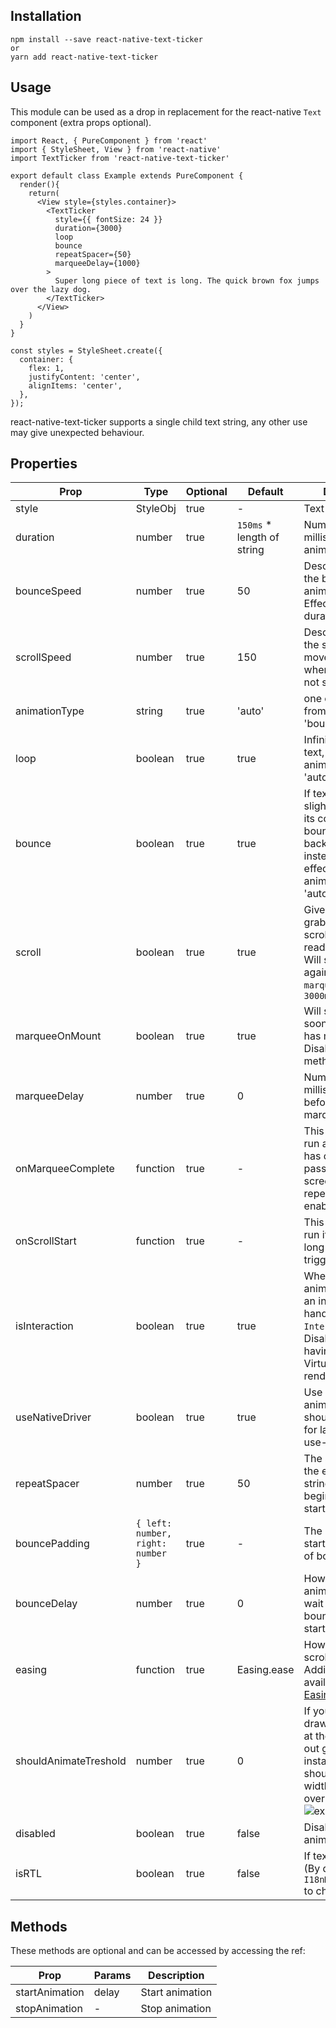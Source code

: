 ## Installation

```
npm install --save react-native-text-ticker
or
yarn add react-native-text-ticker
```

## Usage

This module can be used as a drop in replacement for the react-native `Text` component (extra props optional).

```
import React, { PureComponent } from 'react'
import { StyleSheet, View } from 'react-native'
import TextTicker from 'react-native-text-ticker'

export default class Example extends PureComponent {
  render(){
    return(
      <View style={styles.container}>
        <TextTicker
          style={{ fontSize: 24 }}
          duration={3000}
          loop
          bounce
          repeatSpacer={50}
          marqueeDelay={1000}
        >
          Super long piece of text is long. The quick brown fox jumps over the lazy dog.
        </TextTicker>
      </View>
    )
  }
}

const styles = StyleSheet.create({
  container: {
    flex: 1,
    justifyContent: 'center',
    alignItems: 'center',
  },
});

```

react-native-text-ticker supports a single child text string, any other use may give unexpected behaviour.

## Properties

| Prop                  | Type                              | Optional | Default                     | Description                                                                                                                                                                              |
| --------------------- | --------------------------------- | -------- | --------------------------- | ---------------------------------------------------------------------------------------------------------------------------------------------------------------------------------------- |
| style                 | StyleObj                          | true     | -                           | Text Style                                                                                                                                                                               |
| duration              | number                            | true     | `150ms` \* length of string | Number of milliseconds until animation finishes                                                                                                                                          |
| bounceSpeed           | number                            | true     | 50                          | Describes how fast the bounce animation moves. Effective when duration is not set.                                                                                                       |
| scrollSpeed           | number                            | true     | 150                         | Describes how fast the scroll animation moves. Effective when duration is not set.                                                                                                       |
| animationType         | string                            | true     | 'auto'                      | one of the values from 'auto', 'scroll', 'bounce'                                                                                                                                        |
| loop                  | boolean                           | true     | true                        | Infinitely scroll the text, effective when animationType is 'auto'                                                                                                                       |
| bounce                | boolean                           | true     | true                        | If text is only slightly longer than its container then bounce back/forwards instead of full scroll, effective when animationType is 'auto'                                              |
| scroll                | boolean                           | true     | true                        | Gives the ability to grab the text and scroll for the user to read themselves. Will start scrolling again after `marqueeDelay` or `3000ms`                                               |
| marqueeOnMount        | boolean                           | true     | true                        | Will start scroll as soon as component has mounted. Disable if using methods instead.                                                                                                    |
| marqueeDelay          | number                            | true     | 0                           | Number of milliseconds to wait before starting marquee                                                                                                                                   |
| onMarqueeComplete     | function                          | true     | -                           | This function will run after the text has completely passed across the screen. Will run repeatedly if `loop` is enabled.                                                                 |
| onScrollStart         | function                          | true     | -                           | This function will run if the text is long enough to trigger the scroll.                                                                                                                 |
| isInteraction         | boolean                           | true     | true                        | Whether or not animations create an interaction handle on the `InteractionManager`. Disable if you are having issues with VirtualizedLists not rendering properly.                       |
| useNativeDriver       | boolean                           | true     | true                        | Use native animation driver, should remain true for large majority of use-cases                                                                                                          |
| repeatSpacer          | number                            | true     | 50                          | The space between the end of your text string ticker and the beginning of it starting again.                                                                                             |
| bouncePadding         | `{ left: number, right: number }` | true     | -                           | The padding on start/end positions of bounce.                                                                                                                                            |
| bounceDelay           | number                            | true     | 0                           | How long the animation should wait after each bounce before starting again.                                                                                                              |
| easing                | function                          | true     | Easing.ease                 | How the text scrolling animates. Additional options available from the [Easing module](https://facebook.github.io/react-native/docs/easing.html)                                         |
| shouldAnimateTreshold | number                            | true     | 0                           | If you have a view drawn over the text at the right (a fade-out gradient for instance) this should be set to the width of the overlaying view: ![examples](./example/media/example2.gif) |
| disabled              | boolean                           | true     | false                       | Disables text animation                                                                                                                                                                  |
| isRTL                 | boolean                           | true     | false                       | If text is right to left (By default, it uses `I18nManager.isRTL` to check)                                                                                                              |

## Methods

These methods are optional and can be accessed by accessing the ref:

| Prop           | Params | Description     |
| -------------- | ------ | --------------- |
| startAnimation | delay  | Start animation |
| stopAnimation  | -      | Stop animation  |
